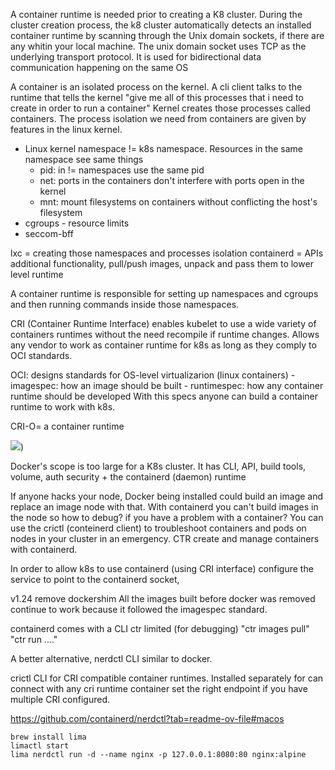 A container runtime is needed prior to creating a K8 cluster.
During the cluster creation process, the k8 cluster automatically detects an installed container runtime
by scanning through the Unix domain sockets, if there are any whitin your local machine.
The unix domain socket uses TCP as the underlying transport protocol.
It is used for bidirectional data communication happening on the same OS

A container is an isolated process on the kernel.
A cli client talks to the runtime that tells the kernel "give me all of this processes that i need to create in order to run a container"
Kernel creates those processes called containers.
The process isolation we need from containers are given by features in the linux kernel.

- Linux kernel namespace != k8s namespace. Resources in the same namespace see same things
  - pid: in != namespaces use the same pid
  - net: ports in the containers don't interfere with ports open in the kernel
  - mnt: mount filesystems on containers without conflicting the host's filesystem
- cgroups - resource limits
- seccom-bff

lxc = creating those namespaces and processes isolation
containerd = APIs additional functionality, pull/push images, unpack and pass them to lower level runtime

A container runtime is responsible for setting up namespaces and cgroups and then running commands inside those namespaces.

CRI (Container Runtime Interface) enables kubelet to use a wide variety of containers runtimes without the need recompile if runtime changes.
Allows any vendor to work as container runtime for k8s as long as they comply to OCI standards.

OCI: designs standards for OS-level virtualizarion (linux containers) - imagespec: how an image should be built - runtimespec: how any container runtime should be developed
With this specs anyone can build a container runtime to work with k8s.

CRI-O= a container runtime

![](https://kubernetes.io/images/blog/2018-05-24-kubernetes-containerd-integration-goes-ga/containerd.png))

Docker's scope is too large for a K8s cluster. It has CLI, API, build tools, volume, auth security + the containerd (daemon) runtime

If anyone hacks your node, Docker being installed could build an image and replace an image node with that. With containerd you can't build images in the node
so how to debug? if you have a problem with a container? You can use the crictl (conteinerd client) to troubleshoot containers and pods on nodes in your cluster in an emergency.
CTR create and manage containers with containerd.

In order to allow k8s to use containerd (using CRI interface) configure the service to point to the containerd socket,

v1.24 remove dockershim
All the images built before docker was removed continue to work because it followed the imagespec standard.

containerd comes with a CLI ctr limited (for debugging) "ctr images pull" "ctr run ...."

A better alternative, nerdctl CLI similar to docker.

crictl CLI for CRI compatible container runtimes. Installed separately for can connect with any cri runtime container set the right endpoint if you have multiple CRI configured.

https://github.com/containerd/nerdctl?tab=readme-ov-file#macos

```
brew install lima
limactl start
lima nerdctl run -d --name nginx -p 127.0.0.1:8080:80 nginx:alpine
```
